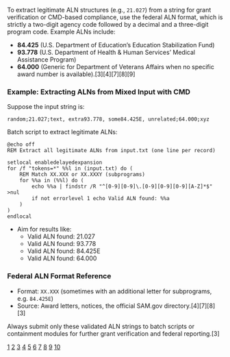 To extract legitimate ALN structures (e.g., `21.027`) from a string for grant verification or CMD-based compliance, use the federal ALN format, which is strictly a two-digit agency code followed by a decimal and a three-digit program code. Example ALNs include:

- **84.425** (U.S. Department of Education’s Education Stabilization Fund)
- **93.778** (U.S. Department of Health & Human Services’ Medical Assistance Program)
- **64.000** (Generic for Department of Veterans Affairs when no specific award number is available).[3][4][7][8][9]

### Example: Extracting ALNs from Mixed Input with CMD

Suppose the input string is:
```
random;21.027;text, extra93.778, some84.425E, unrelated;64.000;xyz
```

Batch script to extract legitimate ALNs:
```batch
@echo off
REM Extract all legitimate ALNs from input.txt (one line per record)

setlocal enabledelayedexpansion
for /f "tokens=*" %%l in (input.txt) do (
    REM Match XX.XXX or XX.XXXY (subprograms)
    for %%a in (%%l) do (
        echo %%a | findstr /R "^[0-9][0-9]\.[0-9][0-9][0-9][A-Z]*$" >nul
        if not errorlevel 1 echo Valid ALN found: %%a
    )
)
endlocal
```
- Aim for results like:
  - Valid ALN found: 21.027  
  - Valid ALN found: 93.778  
  - Valid ALN found: 84.425E  
  - Valid ALN found: 64.000  

### Federal ALN Format Reference
- Format: `XX.XXX` (sometimes with an additional letter for subprograms, e.g. `84.425E`)
- Source: Award letters, notices, the official SAM.gov directory.[4][7][8][3]

Always submit only these validated ALN strings to batch scripts or containment modules for further grant verification and federal reporting.[3]

[1](https://ppl-ai-file-upload.s3.amazonaws.com/web/direct-files/collection_eed4474f-6861-4355-9899-1eecc5cd0229/3a0e781e-a75f-4de6-8f1f-cda37719238b/Feature-ALNAssistanceListingNumber-CFDACatalogofFederalDomesticAssistance.csv)
[2](https://ppl-ai-file-upload.s3.amazonaws.com/web/direct-files/collection_eed4474f-6861-4355-9899-1eecc5cd0229/dbb97949-dcd2-4bf3-aa56-5c7e3c7fb0da/c-users-hunter-c-users-hunter-ic34wBXcR5qTseH1ZNjQjw.md)
[3](https://fmx.cpa.texas.gov/fmx/training/wbt/sefa/0108.php)
[4](https://controller.ucsf.edu/news/202108/contracts-grants-accounting/understanding-assistance-listing-number)
[5](https://www.osp.pitt.edu/news/what-assistance-listing-number)
[6](https://sam.gov/assistance-listings)
[7](https://research.arizona.edu/tags/uaccess-research-uar)
[8](https://www.nmdfa.state.nm.us/wp-content/uploads/2024/11/Where-to-Find-an-Assistance-Listing-Number.pdf)
[9](https://sam.gov/fal/92c843d6f9274e6ebfbb141b5bcd3c51/view)
[10](https://sam.gov/fal/2993037c1ec34c49843556ceea184430/view)
